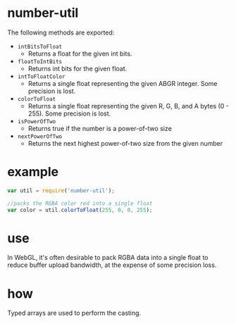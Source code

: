 # number-util

The following methods are exported:

- `intBitsToFloat`
	- Returns a float for the given int bits.
- `floatToIntBits`
	- Returns int bits for the given float.
- `intToFloatColor`
	- Returns a single float representing the 
	given ABGR integer. Some precision is lost.
- `colorToFloat`
	- Returns a single float representing the
	given R, G, B, and A bytes (0 - 255). Some precision is lost.
- `isPowerOfTwo`
	- Returns true if the number is a power-of-two size
- `nextPowerOfTwo`
	- Returns the next highest power-of-two size from the given number

# example

```javascript
var util = require('number-util');

//packs the RGBA color red into a single float
var color = util.colorToFloat(255, 0, 0, 255);
```

# use

In WebGL, it's often desirable to pack RGBA data into a single float to reduce buffer upload bandwidth, at the expense of some precision loss. 

# how

Typed arrays are used to perform the casting. 